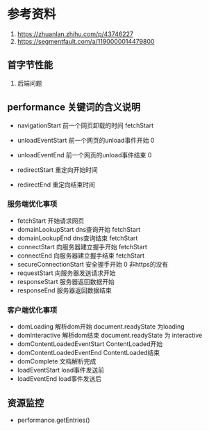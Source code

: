 # 参考资料

1. https://zhuanlan.zhihu.com/p/43746227
2. https://segmentfault.com/a/1190000014479800

## 首字节性能

1. 后端问题

## performance 关键词的含义说明

- navigationStart 前一个网页卸载的时间  fetchStart
- unloadEventStart 前一个网页的unload事件开始 0
- unloadEventEnd 前一个网页的unload事件结束 0

- redirectStart 重定向开始时间
- redirectEnd 重定向结束时间

### 服务端优化事项

- fetchStart 开始请求网页
- domainLookupStart dns查询开始 fetchStart
- domainLookupEnd dns查询结束 fetchStart
- connectStart 向服务器建立握手开始 fetchStart
- connectEnd 向服务器建立握手结束 fetchStart
- secureConnectionStart 安全握手开始 0  非https的没有
- requestStart 向服务器发送请求开始
- responseStart 服务器返回数据开始
- responseEnd 服务器返回数据结束

### 客户端优化事项

- domLoading 解析dom开始  document.readyState 为loading
- domInteractive 解析dom结束 document.readyState 为 interactive
- domContentLoadedEventStart ContentLoaded开始
- domContentLoadedEventEnd ContentLoaded结束
- domComplete 文档解析完成
- loadEventStart load事件发送前
- loadEventEnd load事件发送后

## 资源监控

- performance.getEntries()
